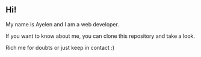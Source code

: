 ## Hi!


My name is Ayelen and I am a web developer. 


If you want to know about me, you can clone this repository and take a look.


Rich me for doubts or just keep in contact :)

